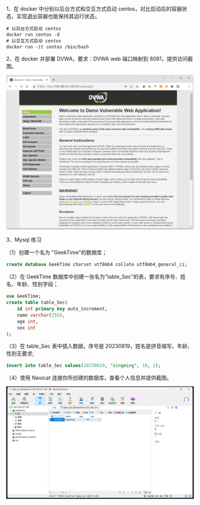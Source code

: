 1、在 docker 中分别以后台方式和交互方式启动 centos，对比启动后的容器状态，实现退出容器也能保持其运行状态。  

```shell
# 以后台方式启动 centos
docker run centos -d
# 以交互方式启动 centos
docker run -it centos /bin/bash
```

2、在 docker 并部署 DVWA，要求：DVWA web 端口映射到 8081，提供访问截图。  

![DVWA](./20230826223131.png)

3、Mysql 练习  

（1）创建一个名为 "GeekTime"的数据库；  

```sql
create database GeekTime charset utf8mb4 collate utf8mb4_general_ci;
```

（2）在 GeekTime 数据库中创建一张名为"table_Sec"的表，要求有序号、姓名、年龄、性别字段；  

```sql
use GeekTime;
create table table_Sec(
    id int primary key auto_increment,
    name varchar(255),
    age int,
    sex int
);
```

（3）在 table_Sec 表中插入数据，序号是 20230819，姓名是拼音缩写，年龄、性别无要求;  

```sql
insert into table_Sec values(20230819, "xingming", 18, 1);
```

（4）使用 Navicat 连接你所创建的数据库，查看个人信息并提供截图。  

![Navicat](./20230826230924.png)
